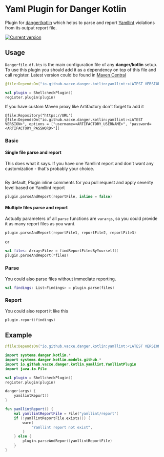 # Yaml Plugin for Danger Kotlin

Plugin for [danger/kotlin](https://github.com/danger/kotlin) which helps to parse and report [Yamllint](https://yamllint.readthedocs.io/en/stable/#/) violations from its output report file.

[![Current version](https://img.shields.io/badge/io.github.vacxe.danger.kotlin:yamllint-1.1.0-orange)](https://central.sonatype.com/artifact/io.github.vacxe.danger.kotlin/yamllint)

## Usage

`Dangerfile.df.kts` is the main configuration file of any **danger/kotlin** setup. To use this plugin you should add it as a dependency on top of this file and call register.
Latest version could be found in [Maven Central](https://search.maven.org/artifact/io.github.vacxe.danger.koltin/yamllint)
```kotlin
@file:DependsOn("io.github.vacxe.danger.kotlin:yamllint:<LATEST VERSION>")

val plugin = ShellcheckPlugin()
register.plugin(plugin)
```

If you have custom Maven proxy like Artifactory don't forget to add it

```
@file:Repository("https://URL")
@file:DependsOn("io.github.vacxe.danger.kotlin:yamllint:<LATEST VERSION>", options = ["username=<ARTIFACTORY_USERNAME>", "password=<ARTIFACTORY_PASSWORD>"])
```

### Basic

#### Single file parse and report

This does what it says. If you have one Yamllint report and don't want any customization - that's probably your choice.

```kotlin

```

By default, Plugin inline comments for you pull request and apply severity level based on Yamllint report

```kotlin
plugin.parseAndReport(reportFile, inline = false)
```

#### Multiple files parse and report

Actually parameters of all `parse` functions are `varargs`, so you could provide it as many report files as you want.

```kotlin
plugin.parseAndReport(reportFile1, reportFile2, reportFile3)
```

or

```kotlin
val files: Array<File> = findReportFilesByYourself()
plugin.parseAndReport(*files)
```

### Parse

You could also parse files without immediate reporting.

```kotlin
val findings: List<Findings> = plugin.parse(files)
```

### Report

You could also report it like this

```kotlin
plugin.report(findings)
```

## Example

```kotlin
@file:DependsOn("io.github.vacxe.danger.kotlin:yamllint:<LATEST VERSION>")

import systems.danger.kotlin.*
import systems.danger.kotlin.models.github.*
import io.github.vacxe.danger.kotlin.yamllint.YamllintPlugin
import java.io.File

val plugin = ShellcheckPlugin()
register.plugin(plugin)

danger(args) {
    yamllintReport()
}

fun yamllintReport() {
    val yamllintReportFile = File("yamllint/report")
    if (!yamllintReportFile.exists()) {
        warn(
            "Yamllint report not exist",
        )
    } else {
        plugin.parseAndReport(yamllintReportFile)
    }
}
```

